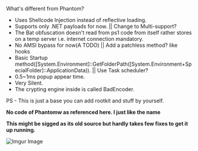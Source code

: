 What's different from Phantom?
* Uses Shellcode Injection instead of reflective loading.
* Supports only .NET payloads for now. || Change to Multi-support?
* The Bat obfuscation doesn't read from ps1 code from itself rather stores on a temp server i.e. internet connection mandatory.
* No AMSI bypass for now(A TODO) || Add a patchless method? like hooks
* Basic Startup method([System.Environment]::GetFolderPath([System.Environment+SpecialFolder]::ApplicationData)). || Use Task scheduler?
* 0.5~1ms popup appear time.
* Very Silent.
* The crypting engine inside is called BadEncoder.

PS - This is just a base you can add rootkit and stuff by yourself.

**No code of Phantomw as referenced here. I just like the name**

**This might be sigged as its old source but hardly takes few fixes to get it up running.**

![Imgur Image](https://i.imgur.com/9xGoPWq.png)
